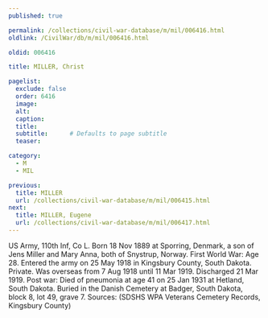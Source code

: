 ```yaml
---
published: true

permalink: /collections/civil-war-database/m/mil/006416.html
oldlink: /CivilWar/db/m/mil/006416.html

oldid: 006416

title: MILLER, Christ

pagelist:
  exclude: false
  order: 6416
  image: 
  alt:
  caption:
  title:
  subtitle:      # Defaults to page subtitle
  teaser:

category: 
  - M 
  - MIL

previous:
  title: MILLER
  url: /collections/civil-war-database/m/mil/006415.html  
next:
  title: MILLER, Eugene
  url: /collections/civil-war-database/m/mil/006417.html   
---
```

US Army, 110th Inf, Co L. Born 18 Nov 1889 at Sporring, Denmark, a son of Jens Miller and Mary Anna, both of Snystrup, Norway. First World War: Age 28. Entered the army on 25 May 1918 in Kingsbury County, South Dakota. Private. Was overseas from 7 Aug 1918 until 11 Mar 1919. Discharged 21 Mar 1919. Post war: Died of pneumonia at age 41 on 25 Jan 1931 at Hetland, South Dakota. Buried in the Danish Cemetery at Badger, South Dakota, block 8, lot 49, grave 7. Sources: (SDSHS WPA Veterans Cemetery Records, Kingsbury County)